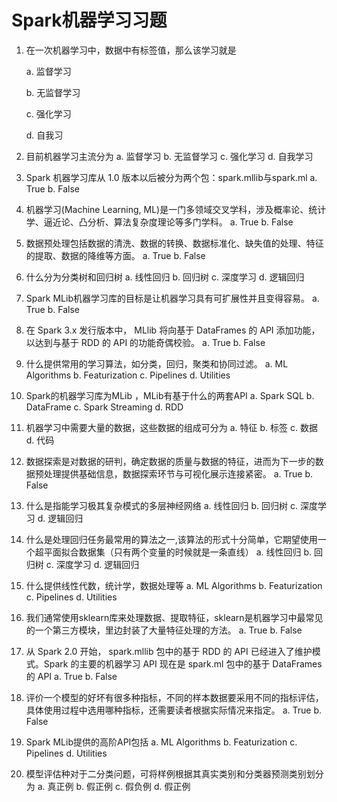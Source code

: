 # Spark机器学习习题

1. 在一次机器学习中，数据中有标签值，那么该学习就是

   a. 监督学习

   b. 无监督学习

   c. 强化学习

   d. 自我习

 

2. 目前机器学习主流分为
  a. 监督学习
  b. 无监督学习
  c. 强化学习
  d. 自我学习

  

3. Spark 机器学习库从 1.0 版本以后被分为两个包：spark.mllib与spark.ml
   a. True
   b. False

   


4. 机器学习(Machine Learning, ML)是一门多领域交叉学科，涉及概率论、统计学、逼近论、凸分析、算法复杂度理论等多门学科。
  a. True
  b. False

  

5. 数据预处理包括数据的清洗、数据的转换、数据标准化、缺失值的处理、特征的提取、数据的降维等方面。
  a. True
  b. False

  

6. 什么分为分类树和回归树
  a. 线性回归
  b. 回归树
  c. 深度学习
  d. 逻辑回归

  


7. Spark MLib机器学习库的目标是让机器学习具有可扩展性并且变得容易。
  a. True
  b. False

  

8. 在 Spark 3.x 发行版本中， MLlib 将向基于 DataFrames 的 API 添加功能，以达到与基于 RDD 的 API 的功能奇偶校验。
  a. True
  b. False

  

9. 什么提供常用的学习算法，如分类，回归，聚类和协同过滤。
  a. ML Algorithms
  b. Featurization
  c. Pipelines
  d. Utilities

  

10. Spark的机器学习库为MLib ，MLib有基于什么的两套API
    a. Spark SQL
    b. DataFrame
    c. Spark Streaming
    d. RDD

    

11. 机器学习中需要大量的数据，这些数据的组成可分为
    a. 特征
    b. 标签
    c. 数据
    d. 代码

    


12. 数据探索是对数据的研判，确定数据的质量与数据的特征，进而为下一步的数据预处理提供基础信息，数据探索环节与可视化展示连接紧密。
    a. True
    b. False

    

13. 什么是指能学习极其复杂模式的多层神经网络
    a. 线性回归
    b. 回归树
    c. 深度学习
    d. 逻辑回归

    

14. 什么是处理回归任务最常用的算法之一,该算法的形式十分简单，它期望使用一个超平面拟合数据集（只有两个变量的时候就是一条直线）
    a. 线性回归
    b. 回归树
    c. 深度学习
    d. 逻辑回归

    

15. 什么提供线性代数，统计学，数据处理等
    a. ML Algorithms
    b. Featurization
    c. Pipelines
    d. Utilities

    


16. 我们通常使用sklearn库来处理数据、提取特征，sklearn是机器学习中最常见的一个第三方模块，里边封装了大量特征处理的方法。
    a. True
    b. False

    

17. 从 Spark 2.0 开始， spark.mllib 包中的基于 RDD 的 API 已经进入了维护模式。Spark 的主要的机器学习 API 现在是 spark.ml 包中的基于 DataFrames 的 API
    a. True
    b. False

    


18. 评价一个模型的好坏有很多种指标，不同的样本数据要采用不同的指标评估，具体使用过程中选用哪种指标，还需要读者根据实际情况来指定。
    a. True
    b. False

    

19. Spark MLib提供的高阶API包括
    a. ML Algorithms
    b. Featurization
    c. Pipelines
    d. Utilities

    

20. 模型评估种对于二分类问题，可将样例根据其真实类别和分类器预测类别划分为
    a. 真正例
    b. 假正例
    c. 假负例
    d. 假正例

 